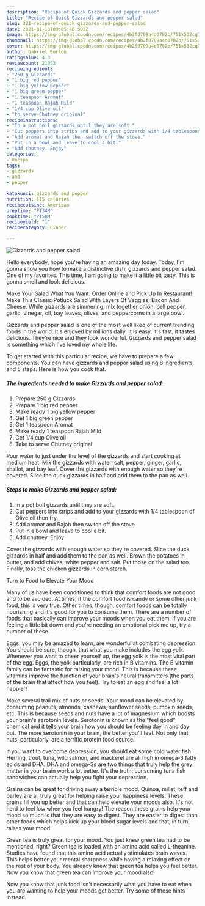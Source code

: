 ```yaml
---
description: "Recipe of Quick Gizzards and pepper salad"
title: "Recipe of Quick Gizzards and pepper salad"
slug: 321-recipe-of-quick-gizzards-and-pepper-salad
date: 2021-01-13T09:05:46.502Z
image: https://img-global.cpcdn.com/recipes/4b2f0709a4d0782b/751x532cq70/gizzards-and-pepper-salad-recipe-main-photo.jpg
thumbnail: https://img-global.cpcdn.com/recipes/4b2f0709a4d0782b/751x532cq70/gizzards-and-pepper-salad-recipe-main-photo.jpg
cover: https://img-global.cpcdn.com/recipes/4b2f0709a4d0782b/751x532cq70/gizzards-and-pepper-salad-recipe-main-photo.jpg
author: Gabriel Burton
ratingvalue: 4.3
reviewcount: 21053
recipeingredient:
- "250 g Gizzards"
- "1 big red pepper"
- "1 big yellow pepper"
- "1 big green pepper"
- "1 teaspoon Aromat"
- "1 teaspoon Rajah Mild"
- "1/4 cup Olive oil"
- "to serve Chutney original"
recipeinstructions:
- "In a pot boil gizzards until they are soft."
- "Cut peppers into strips and add to your gizzards with 1/4 tablespoon of Olive oil then fry."
- "Add aromat and Rajah then switch off the stove."
- "Put in a bowl and leave to cool a bit."
- "Add chutney. Enjoy"
categories:
- Recipe
tags:
- gizzards
- and
- pepper

katakunci: gizzards and pepper 
nutrition: 115 calories
recipecuisine: American
preptime: "PT34M"
cooktime: "PT58M"
recipeyield: "1"
recipecategory: Dinner

---
```



![Gizzards and pepper salad](https://img-global.cpcdn.com/recipes/4b2f0709a4d0782b/751x532cq70/gizzards-and-pepper-salad-recipe-main-photo.jpg)

Hello everybody, hope you're having an amazing day today. Today, I'm gonna show you how to make a distinctive dish, gizzards and pepper salad. One of my favorites. This time, I am going to make it a little bit tasty. This is gonna smell and look delicious.

Make Your Salad What You Want. Order Online and Pick Up In Restaurant! Make This Classic Potluck Salad With Layers Of Veggies, Bacon And Cheese. While gizzards are simmering, mix together onion, bell pepper, garlic, vinegar, oil, bay leaves, olives, and peppercorns in a large bowl.

Gizzards and pepper salad is one of the most well liked of current trending foods in the world. It's enjoyed by millions daily. It is easy, it's fast, it tastes delicious. They're nice and they look wonderful. Gizzards and pepper salad is something which I've loved my whole life.


To get started with this particular recipe, we have to prepare a few components. You can have gizzards and pepper salad using 8 ingredients and 5 steps. Here is how you cook that.

<!--inarticleads1-->

##### The ingredients needed to make Gizzards and pepper salad:

1. Prepare 250 g Gizzards
1. Prepare 1 big red pepper
1. Make ready 1 big yellow pepper
1. Get 1 big green pepper
1. Get 1 teaspoon Aromat
1. Make ready 1 teaspoon Rajah Mild
1. Get 1/4 cup Olive oil
1. Take to serve Chutney original


Pour water to just under the level of the gizzards and start cooking at medium heat. Mix the gizzards with water, salt, pepper, ginger, garlic, shallot, and bay leaf. Cover the gizzards with enough water so they&#39;re covered. Slice the duck gizzards in half and add them to the pan as well. 

<!--inarticleads2-->

##### Steps to make Gizzards and pepper salad:

1. In a pot boil gizzards until they are soft.
1. Cut peppers into strips and add to your gizzards with 1/4 tablespoon of Olive oil then fry.
1. Add aromat and Rajah then switch off the stove.
1. Put in a bowl and leave to cool a bit.
1. Add chutney. Enjoy


Cover the gizzards with enough water so they&#39;re covered. Slice the duck gizzards in half and add them to the pan as well. Brown the potatoes in butter, and add chives, white pepper and salt. Put those on the salad too. Finally, toss the chicken gizzards in corn starch. 

Turn to Food to Elevate Your Mood


Many of us have been conditioned to think that comfort foods are not good and to be avoided. At times, if the comfort food is candy or some other junk food, this is very true. Other times, though, comfort foods can be totally nourishing and it's good for you to consume them. There are a number of foods that basically can improve your moods when you eat them. If you are feeling a little bit down and you're needing an emotional pick me up, try a number of these.

Eggs, you may be amazed to learn, are wonderful at combating depression. You should be sure, though, that what you make includes the egg yolk. Whenever you want to cheer yourself up, the egg yolk is the most vital part of the egg. Eggs, the yolk particularly, are rich in B vitamins. The B vitamin family can be fantastic for raising your mood. This is because these vitamins improve the function of your brain's neural transmitters (the parts of the brain that affect how you feel). Try to eat an egg and feel a lot happier!

Make several trail mix of nuts or seeds. Your mood can be elevated by consuming peanuts, almonds, cashews, sunflower seeds, pumpkin seeds, etc. This is because seeds and nuts have a lot of magnesium which boosts your brain's serotonin levels. Serotonin is known as the "feel good" chemical and it tells your brain how you should be feeling day in and day out. The more serotonin in your brain, the better you'll feel. Not only that, nuts, particularly, are a terrific protein food source.

If you want to overcome depression, you should eat some cold water fish. Herring, trout, tuna, wild salmon, and mackerel are all high in omega-3 fatty acids and DHA. DHA and omega-3s are two things that truly help the grey matter in your brain work a lot better. It's the truth: consuming tuna fish sandwiches can actually help you fight your depression. 

Grains can be great for driving away a terrible mood. Quinoa, millet, teff and barley are all truly great for helping raise your happiness levels. These grains fill you up better and that can help elevate your moods also. It's not hard to feel low when you feel hungry! The reason these grains help your mood so much is that they are easy to digest. They are easier to digest than other foods which helps kick up your blood sugar levels and that, in turn, raises your mood.

Green tea is truly great for your mood. You just knew green tea had to be mentioned, right? Green tea is loaded with an amino acid called L-theanine. Studies have found that this amino acid actually stimulates brain waves. This helps better your mental sharpness while having a relaxing effect on the rest of your body. You already knew that green tea helps you feel better. Now you know that green tea can improve your mood also!

Now you know that junk food isn't necessarily what you have to eat when you are wanting to help your moods get better. Try  some  of  these  hints  instead.

